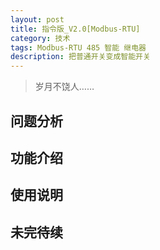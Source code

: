 ```yaml
---
layout: post
title: 指令版_V2.0[Modbus-RTU]
category: 技术
tags: Modbus-RTU 485 智能 继电器
description: 把普通开关变成智能开关
---
```

>岁月不饶人……
## 问题分析
## 功能介绍
## 使用说明
## 未完待续